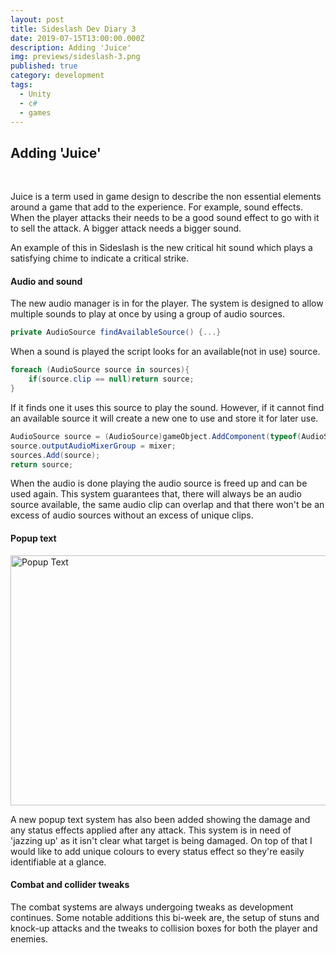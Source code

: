 ```yaml
---
layout: post
title: Sideslash Dev Diary 3
date: 2019-07-15T13:00:00.000Z
description: Adding 'Juice'
img: previews/sideslash-3.png
published: true
category: development
tags:
  - Unity
  - c#
  - games
---
```

## Adding 'Juice'
<br>

Juice is a term used in game design to describe the non essential elements around a game that add to the experience. For example, sound effects. When the player attacks their needs to be a good sound effect to go with it to sell the attack. A bigger attack needs a bigger sound. 

An example of this in Sideslash is the new critical hit sound which plays a satisfying chime to indicate a critical strike.



#### Audio and sound

The new audio manager is in for the player. The system is designed to allow multiple sounds to play at once by using a group of audio sources. 

```c#
private AudioSource findAvailableSource() {...}
```



When a sound is played the script looks for an available(not in use) source.

```c#
foreach (AudioSource source in sources){
	if(source.clip == null)return source;
}
```

 If it finds one it uses this source to play the sound. However, if it cannot find an available source it will create a new one to use and store it for later use.

```c#
AudioSource source = (AudioSource)gameObject.AddComponent(typeof(AudioSource));
source.outputAudioMixerGroup = mixer;
sources.Add(source);
return source;
```

When the audio is done playing the audio source is freed up and can be used again. This system guarantees that, there will always be an audio source available, the same audio clip can overlap and that there won't be an excess of audio sources without an excess of unique clips.



#### Popup text

<img src="/SamHibb.github.io/images/sideslash-popup-text.png" alt="Popup Text" width="700" height="400">

<br>

A new popup text system has also been added showing the damage and any status effects applied after any attack. This system is in need of 'jazzing up' as it isn't clear what target is being damaged. On top of that  I would like to add unique colours to every status effect so they're easily identifiable at a glance.



#### Combat and collider tweaks

The combat systems are always undergoing tweaks as development continues. Some notable additions this bi-week are, the setup of stuns and knock-up attacks and the tweaks to collision boxes for both the player and enemies.